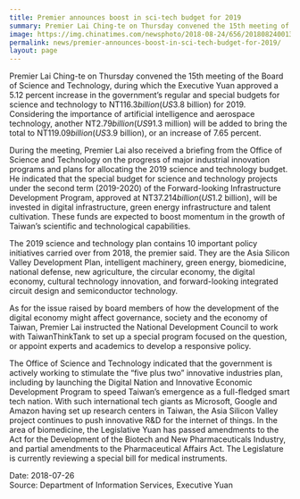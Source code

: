 ```yaml
---
title: Premier announces boost in sci-tech budget for 2019
summary: Premier Lai Ching-te on Thursday convened the 15th meeting of the Board of Science and Technology, during which the Executive Yuan approved a 5.12 percent increase in the government’s regular
image: https://img.chinatimes.com/newsphoto/2018-08-24/656/20180824001367.jpg
permalink: news/premier-announces-boost-in-sci-tech-budget-for-2019/
layout: page
---
```

Premier Lai Ching-te on Thursday convened the 15th meeting of the Board of Science and Technology, during which the Executive Yuan approved a 5.12 percent increase in the government’s regular and special budgets for science and technology to NT$116.3 billion (US$3.8 billion) for 2019. Considering the importance of artificial intelligence and aerospace technology, another NT$2.79 billion (US$91.3 million) will be added to bring the total to NT$119.09 billion (US$3.9 billion), or an increase of 7.65 percent.

During the meeting, Premier Lai also received a briefing from the Office of Science and Technology on the progress of major industrial innovation programs and plans for allocating the 2019 science and technology budget. He indicated that the special budget for science and technology projects under the second term (2019-2020) of the Forward-looking Infrastructure Development Program, approved at NT$37.214 billion (US$1.2 billion), will be invested in digital infrastructure, green energy infrastructure and talent cultivation. These funds are expected to boost momentum in the growth of Taiwan’s scientific and technological capabilities.

The 2019 science and technology plan contains 10 important policy initiatives carried over from 2018, the premier said. They are the Asia Silicon Valley Development Plan, intelligent machinery, green energy, biomedicine, national defense, new agriculture, the circular economy, the digital economy, cultural technology innovation, and forward-looking integrated circuit design and semiconductor technology.

As for the issue raised by board members of how the development of the digital economy might affect governance, society and the economy of Taiwan, Premier Lai instructed the National Development Council to work with TaiwanThinkTank to set up a special program focused on the question, or appoint experts and academics to develop a responsive policy.

The Office of Science and Technology indicated that the government is actively working to stimulate the “five plus two” innovative industries plan, including by launching the Digital Nation and Innovative Economic Development Program to speed Taiwan’s emergence as a full-fledged smart tech nation. With such international tech giants as Microsoft, Google and Amazon having set up research centers in Taiwan, the Asia Silicon Valley project continues to push innovative R&D for the internet of things. In the area of biomedicine, the Legislative Yuan has passed amendments to the Act for the Development of the Biotech and New Pharmaceuticals Industry, and partial amendments to the Pharmaceutical Affairs Act. The Legislature is currently reviewing a special bill for medical instruments.

Date: 2018-07-26
<br/>
Source: Department of Information Services, Executive Yuan
